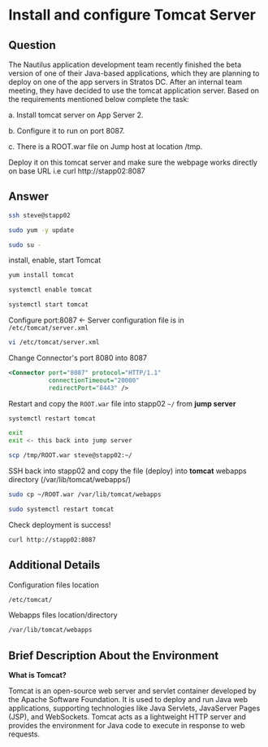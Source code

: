 # Install and configure Tomcat Server

## Question

The Nautilus application development team recently finished the beta version of one of their Java-based applications, which they are planning to deploy on one of the app servers in Stratos DC. After an internal team meeting, they have decided to use the tomcat application server. Based on the requirements mentioned below complete the task:

a. Install tomcat server on App Server 2.

b. Configure it to run on port 8087.

c. There is a ROOT.war file on Jump host at location /tmp.


Deploy it on this tomcat server and make sure the webpage works directly on base URL i.e curl http://stapp02:8087

## Answer


```bash
ssh steve@stapp02

sudo yum -y update

sudo su -

```

install, enable, start Tomcat
```bash
yum install tomcat

systemctl enable tomcat

systemctl start tomcat
```

Configure port:8087 <- Server configuration file is in `/etc/tomcat/server.xml`
```bash
vi /etc/tomcat/server.xml
```

Change Connector's port 8080 into 8087
```server.xml
<Connector port="8087" protocol="HTTP/1.1"
           connectionTimeout="20000"
           redirectPort="8443" />
```

Restart and copy the `ROOT.war` file into stapp02 `~/` from **jump server**
```bash
systemctl restart tomcat

exit
exit <- this back into jump server

scp /tmp/ROOT.war steve@stapp02:~/
```

SSH back into stapp02 and copy the file (deploy) into **tomcat** webapps directory (/var/lib/tomcat/webapps/)
```bash
sudo cp ~/ROOT.war /var/lib/tomcat/webapps

sudo systemctl restart tomcat
```

Check deployment is success!
```bash
curl http://stapp02:8087
```


## Additional Details

Configuration files location
```bash
/etc/tomcat/
```

Webapps files location/directory
```bash
/var/lib/tomcat/webapps
```

## Brief Description About the Environment

**What is Tomcat?**

Tomcat is an open-source web server and servlet container developed by the Apache Software Foundation. It is used to deploy and run Java web applications, supporting technologies like Java Servlets, JavaServer Pages (JSP), and WebSockets. Tomcat acts as a lightweight HTTP server and provides the environment for Java code to execute in response to web requests.

